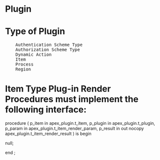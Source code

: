 # Plugin

# Type of Plugin
<pre>
    Authentication Scheme Type
    Authorization Scheme Type
    Dynamic Action
    Item
    Process
    Region
</pre>

# Item Type Plug-in Render Procedures must implement the following interface:

procedure <name of procedure> (
    p_item   in            apex_plugin.t_item,
    p_plugin in            apex_plugin.t_plugin,
    p_param  in            apex_plugin.t_item_render_param,
    p_result in out nocopy apex_plugin.t_item_render_result )
is
begin
  
  null;
  
end <name of procedure>;
